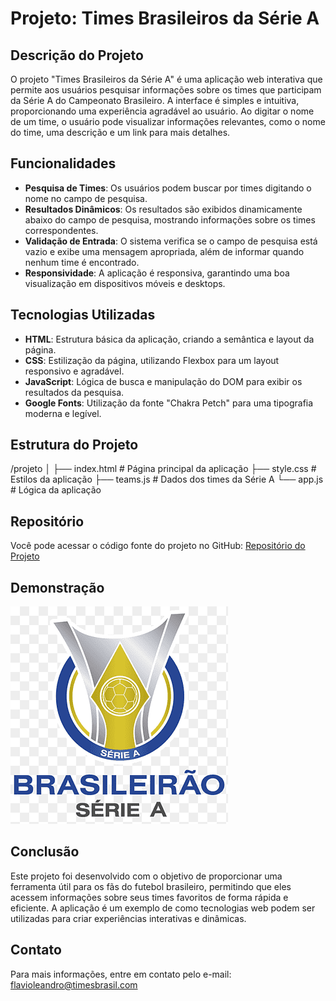 # Projeto: Times Brasileiros da Série A

## Descrição do Projeto

O projeto "Times Brasileiros da Série A" é uma aplicação web interativa que permite aos usuários pesquisar informações sobre os times que participam da Série A do Campeonato Brasileiro. A interface é simples e intuitiva, proporcionando uma experiência agradável ao usuário. Ao digitar o nome de um time, o usuário pode visualizar informações relevantes, como o nome do time, uma descrição e um link para mais detalhes.

## Funcionalidades

- **Pesquisa de Times**: Os usuários podem buscar por times digitando o nome no campo de pesquisa.
- **Resultados Dinâmicos**: Os resultados são exibidos dinamicamente abaixo do campo de pesquisa, mostrando informações sobre os times correspondentes.
- **Validação de Entrada**: O sistema verifica se o campo de pesquisa está vazio e exibe uma mensagem apropriada, além de informar quando nenhum time é encontrado.
- **Responsividade**: A aplicação é responsiva, garantindo uma boa visualização em dispositivos móveis e desktops.

## Tecnologias Utilizadas

- **HTML**: Estrutura básica da aplicação, criando a semântica e layout da página.
- **CSS**: Estilização da página, utilizando Flexbox para um layout responsivo e agradável.
- **JavaScript**: Lógica de busca e manipulação do DOM para exibir os resultados da pesquisa.
- **Google Fonts**: Utilização da fonte "Chakra Petch" para uma tipografia moderna e legível.

## Estrutura do Projeto
/projeto
│
├── index.html # Página principal da aplicação
├── style.css # Estilos da aplicação
├── teams.js # Dados dos times da Série A
└── app.js # Lógica da aplicação

## Repositório

Você pode acessar o código fonte do projeto no GitHub: [Repositório do Projeto](https://github.com/fau-33/imersao-alura-gemini)


## Demonstração

![Captura de Tela do Projeto](./assets/image/imagem.png)

## Conclusão

Este projeto foi desenvolvido com o objetivo de proporcionar uma ferramenta útil para os fãs do futebol brasileiro, permitindo que eles acessem informações sobre seus times favoritos de forma rápida e eficiente. A aplicação é um exemplo de como tecnologias web podem ser utilizadas para criar experiências interativas e dinâmicas.

## Contato

Para mais informações, entre em contato pelo e-mail: [flavioleandro@timesbrasil.com](mailto:flavioleandro@timesbrasil.com)